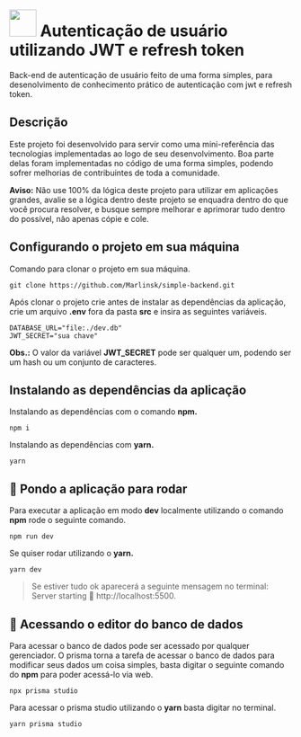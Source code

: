 # <img src="https://github.com/Marlinsk/simple-backend-node/blob/main/.github/key.png" width="48px" height="48px"> Autenticação de usuário utilizando JWT e refresh token
Back-end de autenticação de usuário feito de uma forma simples, para desenolvimento de conhecimento prático de autenticação com jwt e refresh token.

## Descrição
Este projeto foi desenvolvido para servir como uma mini-referência das tecnologias implementadas ao logo de seu desenvolvimento. Boa parte delas foram implementadas no código de uma forma simples, podendo sofrer melhorias de contribuintes de toda a comunidade.

**Aviso:** Não use 100% da lógica deste projeto para utilizar em aplicações grandes, avalie se a lógica dentro deste projeto se enquadra dentro do que você procura resolver, e busque sempre melhorar e aprimorar tudo dentro do possível, não apenas cópie e cole.

## Configurando o projeto em sua máquina
Comando para clonar o projeto em sua máquina.
```
git clone https://github.com/Marlinsk/simple-backend.git
```

Após clonar o projeto crie antes de instalar as dependências da aplicação, crie um arquivo **.env** fora da pasta **src** e insira as seguintes variáveis.
```
DATABASE_URL="file:./dev.db"
JWT_SECRET="sua chave"
```
**Obs.:** O valor da variável **JWT_SECRET** pode ser qualquer um, podendo ser um hash ou um conjunto de caracteres.

## Instalando as dependências da aplicação
Instalando as dependências com o comando **npm.**
```
npm i
```

Instalando as dependências com **yarn.**
```
yarn
```

## 🚀 Pondo a aplicação para rodar
Para executar a aplicação em modo **dev** localmente utilizando o comando **npm** rode o seguinte comando.
```
npm run dev
```
Se quiser rodar utilizando o **yarn.**
```
yarn dev
```
> Se estiver tudo ok aparecerá a seguinte mensagem no terminal: Server starting 🚀 http://localhost:5500.

## 🏦 Acessando o editor do banco de dados
Para acessar o banco de dados pode ser acessado por qualquer gerenciador. O prisma torna a tarefa de acessar o banco de dados para modificar seus dados um coisa simples, basta digitar o seguinte comando do **npm** para poder acessá-lo via web.
```
npx prisma studio
```
Para acessar o prisma studio utilizando o **yarn** basta digitar no terminal.
```
yarn prisma studio
```

 
